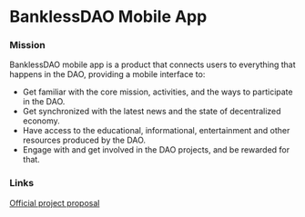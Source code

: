 # BanklessDAO Mobile App

### Mission

BanklessDAO mobile app is a product that connects users to everything that happens in the DAO, providing a mobile interface to:

- Get familiar with the core mission, activities, and the ways to participate in the DAO.
- Get synchronized with the latest news and the state of decentralized economy.
- Have access to the educational, informational, entertainment and other resources produced by the DAO.
- Engage with and get involved in the DAO projects, and be rewarded for that.

### Links

[Official project proposal](https://www.notion.so/Proposal-BanklessDAO-Mobile-App-4717dc9fdff64f318647774191b386ee)

